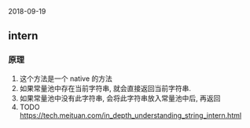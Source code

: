 2018-09-19

## intern

### 原理
1. 这个方法是一个 native 的方法
2. 如果常量池中存在当前字符串, 就会直接返回当前字符串. 
3. 如果常量池中没有此字符串, 会将此字符串放入常量池中后, 再返回
4. TODO https://tech.meituan.com/in_depth_understanding_string_intern.html